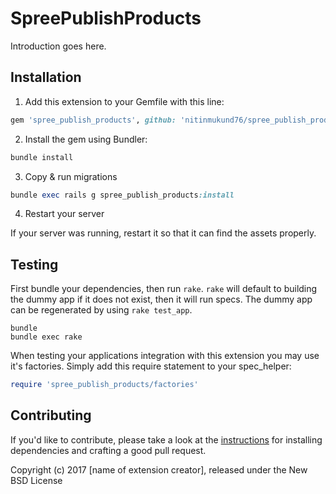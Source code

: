 SpreePublishProducts
====================

Introduction goes here.

## Installation

1. Add this extension to your Gemfile with this line:
  ```ruby
  gem 'spree_publish_products', github: 'nitinmukund76/spree_publish_products'
  ```

2. Install the gem using Bundler:
  ```ruby
  bundle install
  ```

3. Copy & run migrations
  ```ruby
  bundle exec rails g spree_publish_products:install
  ```

4. Restart your server

  If your server was running, restart it so that it can find the assets properly.

## Testing

First bundle your dependencies, then run `rake`. `rake` will default to building the dummy app if it does not exist, then it will run specs. The dummy app can be regenerated by using `rake test_app`.

```shell
bundle
bundle exec rake
```

When testing your applications integration with this extension you may use it's factories.
Simply add this require statement to your spec_helper:

```ruby
require 'spree_publish_products/factories'
```


## Contributing

If you'd like to contribute, please take a look at the
[instructions](CONTRIBUTING.md) for installing dependencies and crafting a good
pull request.

Copyright (c) 2017 [name of extension creator], released under the New BSD License
